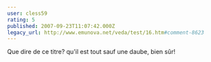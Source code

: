 ```yaml
---
user: cless59
rating: 5
published: 2007-09-23T11:07:42.000Z
legacy_url: http://www.emunova.net/veda/test/16.htm#comment-8623
---
```

Que dire de ce titre? qu'il est tout sauf une daube, bien sûr!